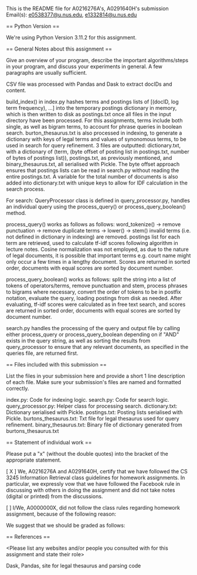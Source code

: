This is the README file for A0216276A's, A0291640H's submission
Email(s): e0538377@u.nus.edu, e1332814@u.nus.edu

== Python Version ==

We're using Python Version 3.11.2 for this assignment.

== General Notes about this assignment ==

Give an overview of your program, describe the important algorithms/steps 
in your program, and discuss your experiments in general.  A few paragraphs 
are usually sufficient.

CSV file was processed with Pandas and Dask to extract docIDs and content.

build_index() in index.py hashes terms and postings lists of [(docID, log term frequency), ...] into the temporary postings dictionary in memory, which is then written to disk as postings.txt once all files in the input directory have been processed. For this assignments, terms include both single, as well as bigram terms, to account for phrase queries in boolean search. burton_thesaurus.txt is also processed in indexing, to generate a dictionary with keys of legal terms and values of synonomous terms, to be used in search for query refinement. 3 files are outputted: dictionary.txt, with a dictionary of (term, (byte offset of posting list in postings.txt, number of bytes of postings list)), postings.txt, as previously mentioned, and binary_thesaurus.txt, all serialised with Pickle. The byte offset approach ensures that postings lists can be read in search.py without reading the entire postings.txt. A variable for the total number of documents is also added into dictionary.txt with unique keys to allow for IDF calculation in the search process.

For search:
QueryProcessor class is defined in query_processor.py, handles an individual query using the process_query() or process_query_boolean() method. 

process_query() works as follows as follows: word_tokenize() -> remove punctuation -> remove duplicate terms -> lower() -> stem()
invalid terms (i.e. not defined in dictionary in indexing) are removed. postings list for each term are retrieved, used to calculate tf-idf scores following algorithm in lecture notes. Cosine normalization was not employed, as due to the nature of legal documents, it is possible that important terms e.g. court name might only occur a few times in a lengthy document.
Scores are returned in sorted order, documents with equal scores are sorted by document number.

process_query_boolean() works as follows: split the string into a list of tokens of operators/terms, remove punctuation and stem, process phrases to bigrams where necessary, convert the order of tokens to be in postfix notation, evaluate the query, loading postings from disk as needed.
After evaluating, tf-idf scores were calculated as in free text search, and scores are returned in sorted order, documents with equal scores are sorted by document number. 

search.py handles the processing of the query and output file by calling either process_query or process_query_boolean depending on if "AND" exists in the query string, as well as sorting the results from query_processor to ensure that any relevant documents, as specified in the queries file, are returned first.

== Files included with this submission ==

List the files in your submission here and provide a short 1 line
description of each file.  Make sure your submission's files are named
and formatted correctly.

index.py: Code for indexing logic.
search.py: Code for search logic. 
query_processor.py: Helper class for processing search. 
dictionary.txt: Dictionary serialised with Pickle. 
postings.txt: Posting lists serialised with Pickle.
burtons_thesaurus.txt: Txt file for legal thesaurus used for query refinement.
binary_thesaurus.txt: Binary file of dictionary generated from burtons_thesaurus.txt

== Statement of individual work ==

Please put a "x" (without the double quotes) into the bracket of the appropriate statement.

[ X ] We, A0216276A and A0291640H, certify that we have followed the CS 3245 Information
Retrieval class guidelines for homework assignments.  In particular, we
expressly vow that we have followed the Facebook rule in discussing
with others in doing the assignment and did not take notes (digital or
printed) from the discussions.  

[ ] I/We, A0000000X, did not follow the class rules regarding homework
assignment, because of the following reason:

<Please fill in>

We suggest that we should be graded as follows:

<Please fill in>

== References ==

<Please list any websites and/or people you consulted with for this
assignment and state their role>

Dask, Pandas, site for legal thesaurus and parsing code 
